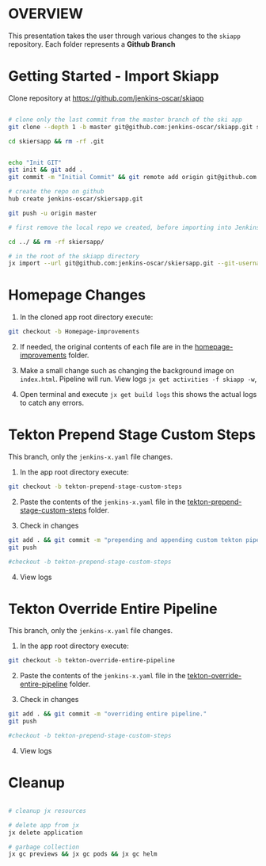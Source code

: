 # OVERVIEW
This presentation takes the user through various changes to the `skiapp` repository.  Each folder represents a **Github Branch**


# Getting Started - Import Skiapp
Clone repository at https://github.com/jenkins-oscar/skiapp

```bash

# clone only the last commit from the master branch of the ski app
git clone --depth 1 -b master git@github.com:jenkins-oscar/skiapp.git skiersapp

cd skiersapp && rm -rf .git


echo "Init GIT"
git init && git add .
git commit -m "Initial Commit" && git remote add origin git@github.com:jenkins-oscar/skiersapp.git

# create the repo on github
hub create jenkins-oscar/skiersapp.git

git push -u origin master

# first remove the local repo we created, before importing into Jenkins X (it will create a folder with the repo name wherever we execute the command)

cd ../ && rm -rf skiersapp/

# in the root of the skiapp directory
jx import --url git@github.com:jenkins-oscar/skiersapp.git --git-username=sharepointoscar
```

# Homepage Changes

1. In the cloned app root directory execute:
```bash
git checkout -b Homepage-improvements
```

2. If needed, the original contents of each file are in the [homepage-improvements](/homepage-improvements) folder.

3. Make a small change such as changing the background image on `index.html`.  Pipeline will run. View logs `jx get activities -f skiapp -w`, 

4. Open terminal and execute `jx get build logs` this shows the actual logs to catch any errors.

# Tekton Prepend Stage Custom Steps
This branch, only  the `jenkins-x.yaml` file changes.

1. In the app root directory execute:
```bash
git checkout -b tekton-prepend-stage-custom-steps
```
2. Paste the contents of the `jenkins-x.yaml` file in the [tekton-prepend-stage-custom-steps](/tekton-prepend-stage-custom-steps) folder.

3. Check in changes
```bash
git add . && git commit -m "prepending and appending custom tekton pipeline steps" 
git push

#checkout -b tekton-prepend-stage-custom-steps
```
4. View logs

# Tekton Override Entire Pipeline
This branch, only  the `jenkins-x.yaml` file changes.

1. In the app root directory execute:
```bash
git checkout -b tekton-override-entire-pipeline
```
2. Paste the contents of the `jenkins-x.yaml` file in the [tekton-override-entire-pipeline](/tekton-override-entire-pipeline) folder.

3. Check in changes
```bash
git add . && git commit -m "overriding entire pipeline." 
git push

#checkout -b tekton-prepend-stage-custom-steps
```
4. View logs

# Cleanup

```bash

# cleanup jx resources

# delete app from jx
jx delete application 

# garbage collection
jx gc previews && jx gc pods && jx gc helm

```
